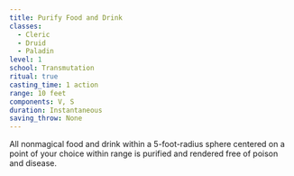```yaml
---
title: Purify Food and Drink
classes:
  - Cleric
  - Druid
  - Paladin
level: 1
school: Transmutation
ritual: true
casting_time: 1 action
range: 10 feet
components: V, S
duration: Instantaneous
saving_throw: None
---
```


All nonmagical food and drink within a 5-foot-radius sphere centered on a point of your choice within range is purified and rendered free of poison and disease.
